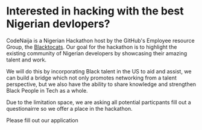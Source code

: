 # Interested in hacking with the best Nigerian devlopers?

CodeNaija is a Nigerian Hackathon host by the GitHub's Employee resource Group, the [Blacktocats](https://twitter.com/blacktocats). Our goal for the hackathon is to highlight the existing community of Nigerian developers by showcasing their amazing talent and work. 

We will do this by incorporating Black talent in the US to aid and assist, we can build a bridge which not only promotes networking from a talent perspective, but we also have the ability to share knowledge and strengthen Black People in Tech as a whole. 

Due to the limitation space, we are asking all potential particpants
fill out a questionairre so we offer a place in the hackathon.


<a>Please fill out our application</button>
